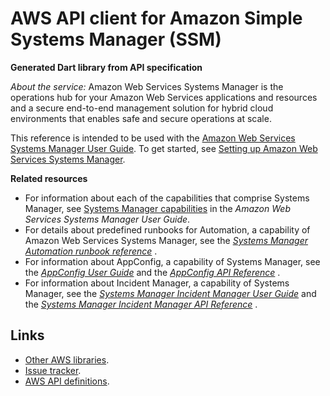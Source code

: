 # AWS API client for Amazon Simple Systems Manager (SSM)

**Generated Dart library from API specification**

*About the service:*
Amazon Web Services Systems Manager is the operations hub for your Amazon
Web Services applications and resources and a secure end-to-end management
solution for hybrid cloud environments that enables safe and secure
operations at scale.

This reference is intended to be used with the <a
href="https://docs.aws.amazon.com/systems-manager/latest/userguide/">Amazon
Web Services Systems Manager User Guide</a>. To get started, see <a
href="https://docs.aws.amazon.com/systems-manager/latest/userguide/systems-manager-setting-up.html">Setting
up Amazon Web Services Systems Manager</a>.
<p class="title"> <b>Related resources</b>

<ul>
<li>
For information about each of the capabilities that comprise Systems
Manager, see <a
href="https://docs.aws.amazon.com/systems-manager-automation-runbooks/latest/userguide/what-is-systems-manager.html#systems-manager-capabilities">Systems
Manager capabilities</a> in the <i>Amazon Web Services Systems Manager User
Guide</i>.
</li>
<li>
For details about predefined runbooks for Automation, a capability of Amazon
Web Services Systems Manager, see the <i> <a
href="https://docs.aws.amazon.com/systems-manager-automation-runbooks/latest/userguide/automation-runbook-reference.html">Systems
Manager Automation runbook reference</a> </i>.
</li>
<li>
For information about AppConfig, a capability of Systems Manager, see the
<i> <a
href="https://docs.aws.amazon.com/appconfig/latest/userguide/">AppConfig
User Guide</a> </i> and the <i> <a
href="https://docs.aws.amazon.com/appconfig/2019-10-09/APIReference/">AppConfig
API Reference</a> </i>.
</li>
<li>
For information about Incident Manager, a capability of Systems Manager, see
the <i> <a
href="https://docs.aws.amazon.com/incident-manager/latest/userguide/">Systems
Manager Incident Manager User Guide</a> </i> and the <i> <a
href="https://docs.aws.amazon.com/incident-manager/latest/APIReference/">Systems
Manager Incident Manager API Reference</a> </i>.
</li>
</ul>

## Links

- [Other AWS libraries](https://github.com/agilord/aws_client/tree/master/generated).
- [Issue tracker](https://github.com/agilord/aws_client/issues).
- [AWS API definitions](https://github.com/aws/aws-sdk-js/tree/master/apis).
